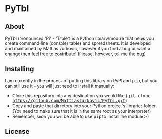 PyTbl
==========

About
----------
PyTbl (pronounced 'Pi' - 'Table') is a Python library/module that helps you create command-line (console) tables and spreadsheets. It is developed and maintained by Mattias Zurkovic, however if you find a bug or want a change then feel free to contribute! (Please, however, tell me the bug)

Installing
----------
I am currently in the process of putting this library on PyPI and <tt>pip</tt>, but you can still use it - you will just need to install it manually:
* Clone this repository into any destination you would like (<tt>git clone https://github.com/MattiasZurkovic/PyTbl.git</tt>)
* Copy and paste that directory into your Python project's libraries folder. (You need to make sure that it is in the same root as your interpreter)
* Remember, soon you will be able to use <tt>pip</tt> to install the module :-)

License
----------
